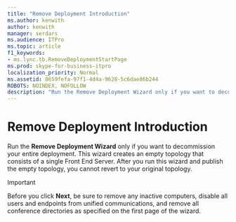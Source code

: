 ```yaml
---
title: "Remove Deployment Introduction"
ms.author: kenwith
author: kenwith
manager: serdars
ms.audience: ITPro
ms.topic: article
f1_keywords:
- ms.lync.tb.RemoveDeploymentStartPage
ms.prod: skype-for-business-itpro
localization_priority: Normal
ms.assetid: 8659fefa-97f1-4d4a-9628-5c6dae86b244
ROBOTS: NOINDEX, NOFOLLOW
description: "Run the Remove Deployment Wizard only if you want to decommission your entire deployment. This wizard creates an empty topology that consists of a single Front End Server. After you run this wizard and publish the empty topology, you cannot revert to your original topology."
---
```


# Remove Deployment Introduction
 
Run the **Remove Deployment Wizard** only if you want to decommission your entire deployment. This wizard creates an empty topology that consists of a single Front End Server. After you run this wizard and publish the empty topology, you cannot revert to your original topology.
  
> [!IMPORTANT]
> Before you click **Next**, be sure to remove any inactive computers, disable all users and endpoints from unified communications, and remove all conference directories as specified on the first page of the wizard. 
  

